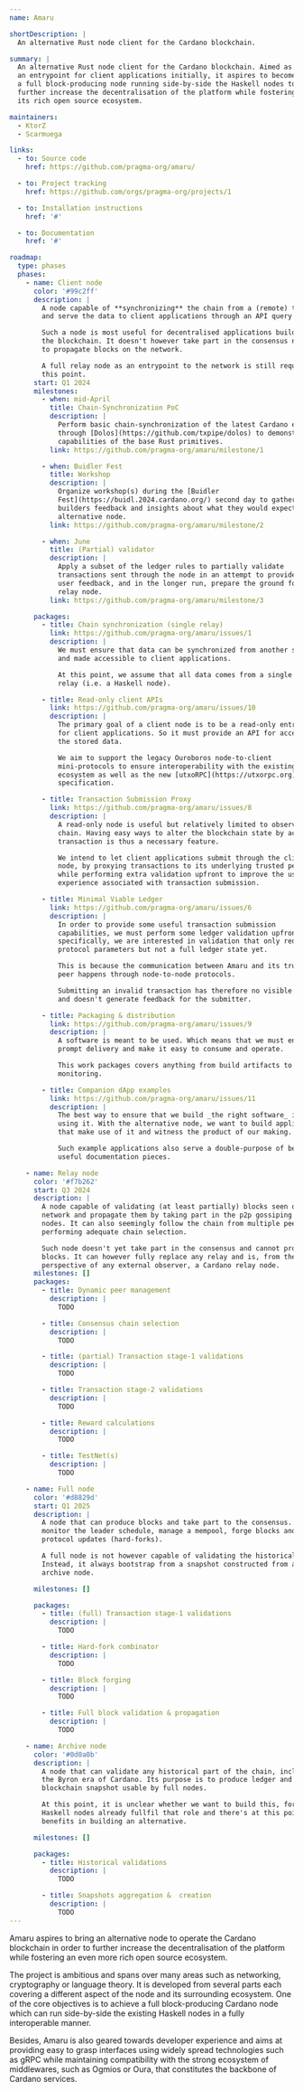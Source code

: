 ```yaml
---
name: Amaru

shortDescription: |
  An alternative Rust node client for the Cardano blockchain.

summary: |
  An alternative Rust node client for the Cardano blockchain. Aimed as
  an entrypoint for client applications initially, it aspires to become
  a full block-producing node running side-by-side the Haskell nodes to
  further increase the decentralisation of the platform while fostering
  its rich open source ecosystem.

maintainers:
  - KtorZ
  - Scarmuega

links:
  - to: Source code
    href: https://github.com/pragma-org/amaru/

  - to: Project tracking
    href: https://github.com/orgs/pragma-org/projects/1

  - to: Installation instructions
    href: '#'

  - to: Documentation
    href: '#'

roadmap:
  type: phases
  phases:
    - name: Client node
      color: '#99c2ff'
      description: |
        A node capable of **synchronizing** the chain from a (remote) trusted peer,
        and serve the data to client applications through an API query layer.

        Such a node is most useful for decentralised applications building on
        the blockchain. It doesn't however take part in the consensus nor help
        to propagate blocks on the network.

        A full relay node as an entrypoint to the network is still required at
        this point.
      start: Q1 2024
      milestones:
        - when: mid-April
          title: Chain-Synchronization PoC
          description: |
            Perform basic chain-synchronization of the latest Cardano era
            through [Dolos](https://github.com/txpipe/dolos) to demonstrate the
            capabilities of the base Rust primitives.
          link: https://github.com/pragma-org/amaru/milestone/1

        - when: Buidler Fest
          title: Workshop
          description: |
            Organize workshop(s) during the [Buidler
            Fest](https://buidl.2024.cardano.org/) second day to gather
            builders feedback and insights about what they would expect from an
            alternative node.
          link: https://github.com/pragma-org/amaru/milestone/2

        - when: June
          title: (Partial) validator
          description: |
            Apply a subset of the ledger rules to partially validate
            transactions sent through the node in an attempt to provide better
            user feedback, and in the longer run, prepare the ground for a
            relay node.
          link: https://github.com/pragma-org/amaru/milestone/3

      packages:
        - title: Chain synchronization (single relay)
          link: https://github.com/pragma-org/amaru/issues/1
          description: |
            We must ensure that data can be synchronized from another source
            and made accessible to client applications.

            At this point, we assume that all data comes from a single trusted
            relay (i.e. a Haskell node).

        - title: Read-only client APIs
          link: https://github.com/pragma-org/amaru/issues/10
          description: |
            The primary goal of a client node is to be a read-only entrypoint
            for client applications. So it must provide an API for accessing
            the stored data.

            We aim to support the legacy Ouroboros node-to-client
            mini-protocols to ensure interoperability with the existing
            ecosystem as well as the new [utxoRPC](https://utxorpc.org)
            specification.

        - title: Transaction Submission Proxy
          link: https://github.com/pragma-org/amaru/issues/8
          description: |
            A read-only node is useful but relatively limited to observing the
            chain. Having easy ways to alter the blockchain state by accepting
            transaction is thus a necessary feature.

            We intend to let client applications submit through the client
            node, by proxying transactions to its underlying trusted peer,
            while performing extra validation upfront to improve the user
            experience associated with transaction submission.

        - title: Minimal Viable Ledger
          link: https://github.com/pragma-org/amaru/issues/6
          description: |
            In order to provide some useful transaction submission
            capabilities, we must perform some ledger validation upfront. More
            specifically, we are interested in validation that only requires
            protocol parameters but not a full ledger state yet.

            This is because the communication between Amaru and its trusted
            peer happens through node-to-node protocols.

            Submitting an invalid transaction has therefore no visible effects
            and doesn't generate feedback for the submitter.

        - title: Packaging & distribution
          link: https://github.com/pragma-org/amaru/issues/9
          description: |
            A software is meant to be used. Which means that we must ensure
            prompt delivery and make it easy to consume and operate.

            This work packages covers anything from build artifacts to
            monitoring.

        - title: Companion dApp examples
          link: https://github.com/pragma-org/amaru/issues/11
          description: |
            The best way to ensure that we build _the right software_ is by
            using it. With the alternative node, we want to build applications
            that make use of it and witness the product of our making.

            Such example applications also serve a double-purpose of being
            useful documentation pieces.

    - name: Relay node
      color: '#f7b262'
      start: Q3 2024
      description: |
        A node capable of validating (at least partially) blocks seen on the
        network and propagate them by taking part in the p2p gossiping between
        nodes. It can also seemingly follow the chain from multiple peers by
        performing adequate chain selection.

        Such node doesn't yet take part in the consensus and cannot produce
        blocks. It can however fully replace any relay and is, from the
        perspective of any external observer, a Cardano relay node.
      milestones: []
      packages:
        - title: Dynamic peer management
          description: |
            TODO

        - title: Consensus chain selection
          description: |
            TODO

        - title: (partial) Transaction stage-1 validations
          description: |
            TODO

        - title: Transaction stage-2 validations
          description: |
            TODO

        - title: Reward calculations
          description: |
            TODO

        - title: TestNet(s)
          description: |
            TODO

    - name: Full node
      color: '#d8829d'
      start: Q1 2025
      description: |
        A node that can produce blocks and take part to the consensus. It can
        monitor the leader schedule, manage a mempool, forge blocks and follow
        protocol updates (hard-forks).

        A full node is not however capable of validating the historical chain.
        Instead, it always bootstrap from a snapshot constructed from an
        archive node.

      milestones: []

      packages:
        - title: (full) Transaction stage-1 validations
          description: |
            TODO

        - title: Hard-fork combinator
          description: |
            TODO

        - title: Block forging
          description: |
            TODO

        - title: Full block validation & propagation
          description: |
            TODO

    - name: Archive node
      color: '#0d0a0b'
      description: |
        A node that can validate any historical part of the chain, including
        the Byron era of Cardano. Its purpose is to produce ledger and
        blockchain snapshot usable by full nodes.

        At this point, it is unclear whether we want to build this, for the current
        Haskell nodes already fullfil that role and there's at this point no clear
        benefits in building an alternative.

      milestones: []

      packages:
        - title: Historical validations
          description: |
            TODO

        - title: Snapshots aggregation &  creation
          description: |
            TODO
---
```


Amaru aspires to bring an alternative node to operate the Cardano blockchain in order to further increase the decentralisation of the platform while fostering an even more rich open source ecosystem.

The project is ambitious and spans over many areas such as networking, cryptography or language theory. It is developed from several parts each covering a different aspect of the node and its surrounding ecosystem. One of the core objectives is to achieve a full block-producing Cardano node which can run side-by-side the existing Haskell nodes in a fully interoperable manner.

Besides, Amaru is also geared towards developer experience and aims at providing easy to grasp interfaces using widely spread technologies such as gRPC while maintaining compatibility with the strong ecosystem of middlewares, such as Ogmios or Oura, that constitutes the backbone of Cardano services.
